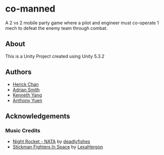 # co-manned
A 2 vs 2 mobile party game where a pilot and engineer must co-operate 1 mech to defeat the enemy team through combat.

## About
This is a Unity Project created using Unity 5.3.2

## Authors
* [Herick Chan](https://github.com/herickchan)
* [Adrian Smith](https://github.com/ADrainSmith)
* [Kenneth Yang](https://github.com/kennethy)
* [Anthony Yuen](https://github.com/AnthonyYuen)

## Acknowledgements
### Music Credits
* [Night Rocket - NATA](http://www.newgrounds.com/audio/listen/529022) by [deadlyfishes](http://deadlyfishes.newgrounds.com/)
* [Stickman Fighters In Space](http://www.newgrounds.com/audio/listen/624521) by [LexaHergon](http://lexahergon.newgrounds.com/)

